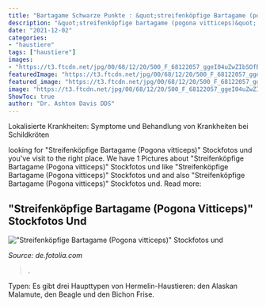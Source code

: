 ```yaml
---
title: "Bartagame Schwarze Punkte : &quot;streifenköpfige Bartagame (pogona Vitticeps)&quot; Stockfotos Und"
description: "&quot;streifenköpfige bartagame (pogona vitticeps)&quot; stockfotos und"
date: "2021-12-02"
categories:
- "haustiere"
tags: ["haustiere"]
images:
- "https://t3.ftcdn.net/jpg/00/68/12/20/500_F_68122057_ggeI04uZwZIbSOfBQBe0hGOSsNNcQO3w.jpg"
featuredImage: "https://t3.ftcdn.net/jpg/00/68/12/20/500_F_68122057_ggeI04uZwZIbSOfBQBe0hGOSsNNcQO3w.jpg"
featured_image: "https://t3.ftcdn.net/jpg/00/68/12/20/500_F_68122057_ggeI04uZwZIbSOfBQBe0hGOSsNNcQO3w.jpg"
image: "https://t3.ftcdn.net/jpg/00/68/12/20/500_F_68122057_ggeI04uZwZIbSOfBQBe0hGOSsNNcQO3w.jpg"
ShowToc: true
author: "Dr. Ashton Davis DDS"
---
```



Lokalisierte Krankheiten: Symptome und Behandlung von Krankheiten bei Schildkröten

	

		
looking for &quot;Streifenköpfige Bartagame (Pogona vitticeps)&quot; Stockfotos und you've visit to the right place. We have 1 Pictures about &quot;Streifenköpfige Bartagame (Pogona vitticeps)&quot; Stockfotos und like &quot;Streifenköpfige Bartagame (Pogona vitticeps)&quot; Stockfotos und and also &quot;Streifenköpfige Bartagame (Pogona vitticeps)&quot; Stockfotos und. Read more:
		
    
## &quot;Streifenköpfige Bartagame (Pogona Vitticeps)&quot; Stockfotos Und

<img loading=lazy src="https://t3.ftcdn.net/jpg/00/68/12/20/500_F_68122057_ggeI04uZwZIbSOfBQBe0hGOSsNNcQO3w.jpg" onerror="this.onerror=null;this.src='https://tse1.mm.bing.net/th?id=OIP.K3bZ2mLNt5Nlk-G4Nu-5HgAAAA&amp;pid=15.1';" alt="&quot;Streifenköpfige Bartagame (Pogona vitticeps)&quot; Stockfotos und">

_Source: de.fotolia.com_

>. 

	

Typen: Es gibt drei Haupttypen von Hermelin-Haustieren: den Alaskan Malamute, den Beagle und den Bichon Frise.

